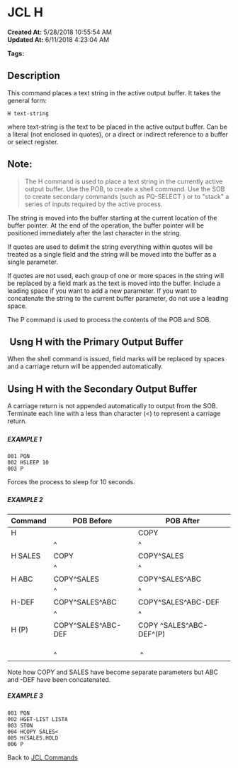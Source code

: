 # JCL H

**Created At:** 5/28/2018 10:55:54 AM  
**Updated At:** 6/11/2018 4:23:04 AM  

**Tags:**
<badge text='secondary' vertical='middle' />
<badge text='primary' vertical='middle' />
<badge text='jcl' vertical='middle' />
<badge text='buffer' vertical='middle' />

## Description 

This command places a text string in the active output buffer. It takes the general form:

```
H text-string 
```

where text-string is the text to be placed in the active output buffer. Can be a literal (not enclosed in quotes), or a direct or indirect reference to a buffer or select register.



## Note: 


> The H command is used to place a text string in the currently active output buffer. Use the POB, to create a shell command. Use the SOB to create secondary commands (such as PQ-SELECT ) or to "stack" a series of inputs required by the active process.


The string is moved into the buffer starting at the current location of the buffer pointer. At the end of the operation, the buffer pointer will be positioned immediately after the last character in the string.

If quotes are used to delimit the string everything within quotes will be treated as a single field and the string will be moved into the buffer as a single parameter.

If quotes are not used, each group of one or more spaces in the string will be replaced by a field mark as the text is moved into the buffer. Include a leading space if you want to add a new parameter. If you want to concatenate the string to the current buffer parameter, do not use a leading space.

The P command is used to process the contents of the POB and SOB.



##  Usng H with the Primary Output Buffer

When the shell command is issued, field marks will be replaced by spaces and a carriage return will be appended automatically.



## Using H with the Secondary Output Buffer  

A carriage return is not appended automatically to output from the SOB. Terminate each line with a less than character (&lt;) to represent a carriage return.

##### 


##### EXAMPLE 1

```
001 PQN
002 HSLEEP 10
003 P
```

Forces the process to sleep for 10 seconds.

##### 


##### EXAMPLE 2


| Command<br> | POB Before<br> | POB After<br> |
| --- | --- | --- |
| H<br> | <br> | COPY<br> |
| <br> | ^<br> | ^<br> |
| H SALES<br> | COPY<br> | COPY^SALES<br> |
| <br> | ^<br> | ^<br> |
| H ABC<br> | COPY^SALES<br> | COPY^SALES^ABC<br> |
| <br> | ^<br> | ^<br> |
| H-DEF<br> | COPY^SALES^ABC<br> | COPY^SALES^ABC-DEF<br> |
| <br> | ^<br> | ^<br> |
| H (P)<br> | COPY^SALES^ABC-DEF<br> | COPY ^SALES^ABC-DEF^(P)<br> |
| <br> |                                         ^ |                                                ^ |


Note how COPY and SALES have become separate parameters but ABC and -DEF have been concatenated.



##### EXAMPLE 3

```
001 PQN
002 HGET-LIST LISTA
003 STON
004 HCOPY SALES<
005 H(SALES.HOLD
006 P
```



Back to [JCL Commands](jcl-commands)
